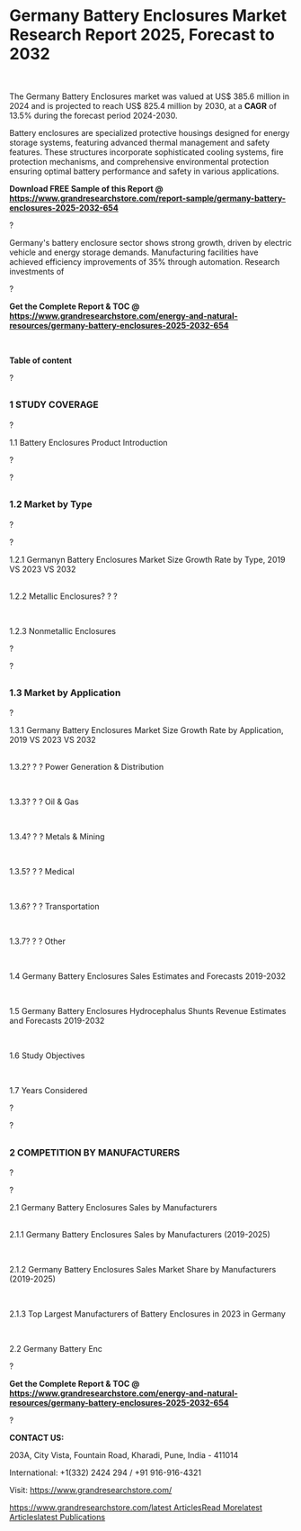 <h1>Germany Battery Enclosures Market Research Report 2025, Forecast to 2032</h1><br/><p>The Germany Battery Enclosures market was valued at US$ 385.6 million in 2024 and is projected to reach US$ 825.4 million by 2030, at a <strong>CAGR</strong> of 13.5% during the forecast period 2024-2030.</p>
 
 
 
 <p>Battery enclosures are specialized protective housings designed for energy storage systems, featuring advanced thermal management and safety features. These structures incorporate sophisticated cooling systems, fire protection mechanisms, and comprehensive environmental protection ensuring optimal battery performance and safety in various applications.</p>
 
 
 
 <div><b>Download FREE Sample of this Report @ <a href="https://www.grandresearchstore.com/report-sample/germany-battery-enclosures-2025-2032-654">https://www.grandresearchstore.com/report-sample/germany-battery-enclosures-2025-2032-654</a></b></div>
 
 
 
 <p>? </p>
 
 
 
 <p>Germany&#39;s battery enclosure sector shows strong growth, driven by electric vehicle and energy storage demands. Manufacturing facilities have achieved efficiency improvements of 35% through automation. Research investments of</p>
 
 
 
 <p>? </p>
 
 
 
 <div><b>Get the Complete Report & TOC @ <a href="https://www.grandresearchstore.com/energy-and-natural-resources/germany-battery-enclosures-2025-2032-654">https://www.grandresearchstore.com/energy-and-natural-resources/germany-battery-enclosures-2025-2032-654</a></b></div>
 
 
 
 <p><br />
 
 <b>Table of content</b></p>
 
 
 
 <p>? </p>
 
 
 
 <h2><span style="font-size:16px"><strong>1 STUDY COVERAGE</strong></span></h2>
 
 
 
 <p>? </p>
 
 
 
 <p>1.1 Battery Enclosures Product Introduction</p>
 
 
 
 <p>? </p>
 
 
 
 <p>? </p>
 
 
 
 <h2><span style="font-size:16px"><strong>1.2 Market by Type</strong></span></h2>
 
 
 
 <p>? </p>
 
 
 
 <p>? </p>
 
 
 
 <p>1.2.1 Germanyn Battery Enclosures Market Size Growth Rate by Type, 2019 VS 2023 VS 2032<br />
 
 <br />
 
 1.2.2 Metallic Enclosures? ? ? <br />
 
 <br />
 
 1.2.3 Nonmetallic Enclosures<br />
 
 ? </p>
 
 
 
 <p>? </p>
 
 
 
 <h2><span style="font-size:16px"><strong>1.3 Market by Application</strong></span></h2>
 
 
 
 <p>? </p>
 
 
 
 <p>1.3.1 Germany Battery Enclosures Market Size Growth Rate by Application, 2019 VS 2023 VS 2032<br />
 
 <br />
 
 1.3.2? ? ? Power Generation & Distribution<br />
 
 <br />
 
 1.3.3? ? ? Oil & Gas<br />
 
 <br />
 
 1.3.4? ? ? Metals & Mining<br />
 
 <br />
 
 1.3.5? ? ? Medical<br />
 
 <br />
 
 1.3.6? ? ? Transportation<br />
 
 <br />
 
 1.3.7? ? ? Other<br />
 
 <br />
 
 1.4 Germany Battery Enclosures Sales Estimates and Forecasts 2019-2032<br />
 
 <br />
 
 1.5 Germany Battery Enclosures Hydrocephalus Shunts Revenue Estimates and Forecasts 2019-2032<br />
 
 <br />
 
 1.6 Study Objectives<br />
 
 <br />
 
 1.7 Years Considered</p>
 
 
 
 <p>? </p>
 
 
 
 <p>? </p>
 
 
 
 <h2><span style="font-size:16px"><strong>2 COMPETITION BY MANUFACTURERS</strong></span></h2>
 
 
 
 <p>? </p>
 
 
 
 <p>? </p>
 
 
 
 <p>2.1 Germany Battery Enclosures Sales by Manufacturers<br />
 
 <br />
 
 2.1.1 Germany Battery Enclosures Sales by Manufacturers (2019-2025)<br />
 
 <br />
 
 2.1.2 Germany Battery Enclosures Sales Market Share by Manufacturers (2019-2025)<br />
 
 <br />
 
 2.1.3 Top Largest Manufacturers of Battery Enclosures in 2023 in Germany<br />
 
 <br />
 
 2.2 Germany Battery Enc</p>
 
 
 
 <p>? </p>
 
 
 
 <div><b>Get the Complete Report & TOC @ <a href="https://www.grandresearchstore.com/energy-and-natural-resources/germany-battery-enclosures-2025-2032-654">https://www.grandresearchstore.com/energy-and-natural-resources/germany-battery-enclosures-2025-2032-654</a></b></div>
 
 
 
 <p>? </p>
 
 
 
 <p><b>CONTACT US:</b><br />
 
 203A, City Vista, Fountain Road, Kharadi, Pune, India - 411014<br />
 
 International: +1(332) 2424 294 / +91 916-916-4321<br />
 
 Visit: <a href="https://www.grandresearchstore.com/">https://www.grandresearchstore.com/</a><br />
 
 <a href="https://gyeongbokgung.com">https://www.grandresearchstore.com/</a><a href="https://hallyeomaritime.com">latest Articles</a><a href="https://jingwansa.com">Read More</a><a href="https://nguoiviet.jp/">latest Articles</a><a href="https://www.intelmarketresearch.com/">latest Publications</a></p>